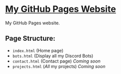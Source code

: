 # [My GitHub Pages Website](https://federicofusco.github.io)
My GitHub Pages website.

## Page Structure:
- `index.html` (Home page)
- `bots.html` (Display all my Discord Bots)
- `contact.html` (Contact page) *Coming soon*
- `projects.html` (*All* my projects) *Coming soon*
